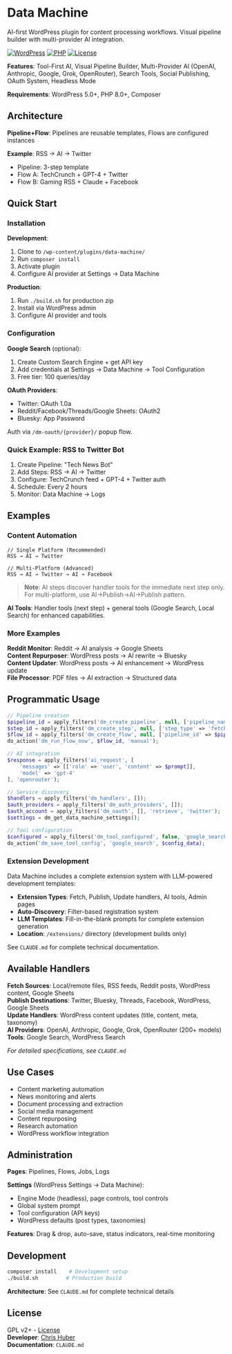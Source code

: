 # Data Machine

AI-first WordPress plugin for content processing workflows. Visual pipeline builder with multi-provider AI integration.

[![WordPress](https://img.shields.io/badge/WordPress-5.0%2B-blue)](https://wordpress.org/)
[![PHP](https://img.shields.io/badge/PHP-8.0%2B-purple)](https://php.net/)
[![License](https://img.shields.io/badge/License-GPL%20v2%2B-green)](https://www.gnu.org/licenses/gpl-2.0.html)

**Features**: Tool-First AI, Visual Pipeline Builder, Multi-Provider AI (OpenAI, Anthropic, Google, Grok, OpenRouter), Search Tools, Social Publishing, OAuth System, Headless Mode

**Requirements**: WordPress 5.0+, PHP 8.0+, Composer

## Architecture

**Pipeline+Flow**: Pipelines are reusable templates, Flows are configured instances

**Example**: RSS → AI → Twitter
- Pipeline: 3-step template
- Flow A: TechCrunch + GPT-4 + Twitter
- Flow B: Gaming RSS + Claude + Facebook

## Quick Start

### Installation

**Development**:
1. Clone to `/wp-content/plugins/data-machine/`
2. Run `composer install`
3. Activate plugin
4. Configure AI provider at Settings → Data Machine

**Production**:
1. Run `./build.sh` for production zip
2. Install via WordPress admin
3. Configure AI provider and tools

### Configuration

**Google Search** (optional):
1. Create Custom Search Engine + get API key
2. Add credentials at Settings → Data Machine → Tool Configuration
3. Free tier: 100 queries/day

**OAuth Providers**:
- Twitter: OAuth 1.0a
- Reddit/Facebook/Threads/Google Sheets: OAuth2
- Bluesky: App Password

Auth via `/dm-oauth/{provider}/` popup flow.

### Quick Example: RSS to Twitter Bot

1. Create Pipeline: "Tech News Bot"
2. Add Steps: RSS → AI → Twitter
3. Configure: TechCrunch feed + GPT-4 + Twitter auth
4. Schedule: Every 2 hours
5. Monitor: Data Machine → Logs

## Examples

### Content Automation
```
// Single Platform (Recommended)
RSS → AI → Twitter

// Multi-Platform (Advanced)
RSS → AI → Twitter → AI → Facebook
```

> **Note**: AI steps discover handler tools for the immediate next step only. For multi-platform, use AI→Publish→AI→Publish pattern.

**AI Tools**: Handler tools (next step) + general tools (Google Search, Local Search) for enhanced capabilities.

### More Examples

**Reddit Monitor**: Reddit → AI analysis → Google Sheets  
**Content Repurposer**: WordPress posts → AI rewrite → Bluesky  
**Content Updater**: WordPress posts → AI enhancement → WordPress update  
**File Processor**: PDF files → AI extraction → Structured data

## Programmatic Usage

```php
// Pipeline creation
$pipeline_id = apply_filters('dm_create_pipeline', null, ['pipeline_name' => 'My Pipeline']);
$step_id = apply_filters('dm_create_step', null, ['step_type' => 'fetch', 'pipeline_id' => $pipeline_id]);
$flow_id = apply_filters('dm_create_flow', null, ['pipeline_id' => $pipeline_id]);
do_action('dm_run_flow_now', $flow_id, 'manual');

// AI integration
$response = apply_filters('ai_request', [
    'messages' => [['role' => 'user', 'content' => $prompt]],
    'model' => 'gpt-4'
], 'openrouter');

// Service discovery
$handlers = apply_filters('dm_handlers', []);
$auth_providers = apply_filters('dm_auth_providers', []);
$auth_account = apply_filters('dm_oauth', [], 'retrieve', 'twitter');
$settings = dm_get_data_machine_settings();

// Tool configuration
$configured = apply_filters('dm_tool_configured', false, 'google_search');
do_action('dm_save_tool_config', 'google_search', $config_data);
```

### Extension Development

Data Machine includes a complete extension system with LLM-powered development templates:

- **Extension Types**: Fetch, Publish, Update handlers, AI tools, Admin pages
- **Auto-Discovery**: Filter-based registration system
- **LLM Templates**: Fill-in-the-blank prompts for complete extension generation
- **Location**: `/extensions/` directory (development builds only)

See `CLAUDE.md` for complete technical documentation.

## Available Handlers

**Fetch Sources**: Local/remote files, RSS feeds, Reddit posts, WordPress content, Google Sheets  
**Publish Destinations**: Twitter, Bluesky, Threads, Facebook, WordPress, Google Sheets  
**Update Handlers**: WordPress content updates (title, content, meta, taxonomy)  
**AI Providers**: OpenAI, Anthropic, Google, Grok, OpenRouter (200+ models)  
**Tools**: Google Search, WordPress Search

*For detailed specifications, see `CLAUDE.md`*


## Use Cases

- Content marketing automation
- News monitoring and alerts
- Document processing and extraction
- Social media management
- Content repurposing
- Research automation
- WordPress workflow integration

## Administration

**Pages**: Pipelines, Flows, Jobs, Logs

**Settings** (WordPress Settings → Data Machine):
- Engine Mode (headless), page controls, tool controls
- Global system prompt
- Tool configuration (API keys)
- WordPress defaults (post types, taxonomies)

**Features**: Drag & drop, auto-save, status indicators, real-time monitoring

## Development

```bash
composer install    # Development setup
./build.sh         # Production build
```

**Architecture**: See `CLAUDE.md` for complete technical details

## License

GPL v2+ - [License](https://www.gnu.org/licenses/gpl-2.0.html)  
**Developer**: [Chris Huber](https://chubes.net)  
**Documentation**: `CLAUDE.md`